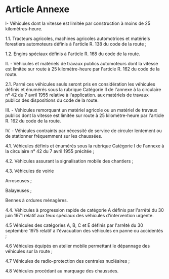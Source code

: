 # Article Annexe

I- Véhicules dont la vitesse est limitée par construction à moins de 25 kilomètres-heure.

1.1. Tracteurs agricoles, machines agricoles automotrices et matériels forestiers automoteurs définis à l'article R. 138 du code de la route ;

1.2. Engins spéciaux définis à l'article R. 168 du code de la route.

II. - Véhicules et matériels de travaux publics automoteurs dont la vitesse est limitée sur route à 25 kilomètre-heure par l'article R. 162 du code de la route.

2.1. Parmi ces véhicules seuls seront pris en considération les véhicules définis et énumérés sous la rubrique Catégorie II de l'annexe à la circulaire n° 42 du 7 avril 1955 relative à l'application. aux matériels de travaux publics des dispositions du code de la route.

III. - Véhicules remorquant un matériel agricole ou un matériel de travaux publics dont la vitesse est limitée sur route à 25 kilomètre-heure par l'article R. 162 du code de la route.

IV. - Véhicules contraints par nécessité de service de circuler lentement ou de stationner fréquemment sur les chaussées.

4.1. Véhicules définis et énumérés sous la rubrique Catégorie I de l'annexe à la circulaire n° 42 du 7 avril 1955 précitée ;

4.2. Véhicules assurant la signalisation mobile des chantiers ;

4.3. Véhicules de voirie

Arroseuses ;

Balayeuses ;

Bennes à ordures ménagères.

4.4. Véhicules à progression rapide de catégorie A définis par l'arrêté du 30 juin 1971 relatif aux feux spéciaux des véhicules d'intervention urgente.

4.5 Véhicules des catégories A, B, C et  E définis par l'arrêté du 30 septembre 1975 relatif à l'évacuation des véhicules en panne ou accidentés ;

4.6 Véhicules équipés en atelier mobile permettant le dépannage des véhicules sur la route ;

4.7 Véhicules de radio-protection des centrales nucléaires ;

4.8 Véhicules procédant au marquage des chaussées.
